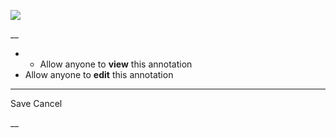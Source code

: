 ![](https://bat.bing.com/action/0?ti=56018282&Ver=2&mid=f4476733-fac7-4b36-93a0-430cf476e225&sid=201ffde0635411ee902411d77b750559&vid=20202bf0635411ee9ac03f2e618b0b9f&vids=0&msclkid=N&pi=0&lg=en-US&sw=800&sh=600&sc=24&nwd=1&tl=Shortform%20%7C%20Book&p=https%3A%2F%2Fwww.shortform.com%2Fapp%2Fbook%2F21-lessons-for-the-21st-century%2Fpart-3&r=&lt=296&evt=pageLoad&sv=1&rn=270920)

__

  *   * Allow anyone to **view** this annotation
  * Allow anyone to **edit** this annotation



* * *

Save Cancel

__



